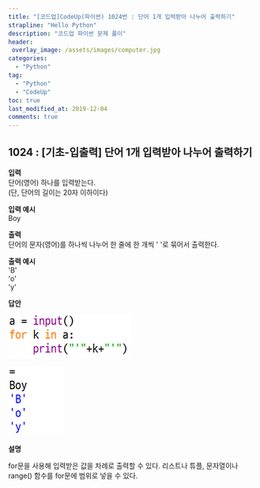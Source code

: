```yaml
---
title: "[코드업]CodeUp(파이썬) 1024번 : 단어 1개 입력받아 나누어 출력하기"
strapline: "Hello Python"
description: "코드업 파이썬 문제 풀이"
header:
 overlay_image: /assets/images/computer.jpg
categories:
  - "Python"
tag:
  - "Python"
  - "CodeUp"
toc: true
last_modified_at: 2019-12-04
comments: true
---
```


## 1024 : [기초-입출력] 단어 1개 입력받아 나누어 출력하기


**입력**<br>
단어(영어) 하나를 입력받는다.<br>
(단, 단어의 길이는 20자 이하이다)

**입력 예시**<br>
Boy

**출력**<br>
단어의 문자(영어)를 하나씩 나누어 한 줄에 한 개씩 ' '로 묶어서 출력한다.

**출력 예시**<br>
'B'<br>
'o'<br>
'y'<br>


**답안**<br>

![a1024](/assets/images/1024-1.jpg)<br>

![a1024](/assets/images/1024-2.jpg)


**설명**

for문을 사용해 입력받은 값을 차례로 출력할 수 있다. 리스트나 튜플, 문자열이나 range() 함수를 for문에 범위로 넣을 수 있다.